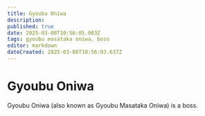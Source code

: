 ```yaml
---
title: Gyoubu Oniwa
description: 
published: true
date: 2025-03-08T10:56:05.003Z
tags: gyoubu masataka oniwa, boss
editor: markdown
dateCreated: 2025-03-08T10:56:03.637Z
---
```


# Gyoubu Oniwa
Gyoubu Oniwa (also known as Gyoubu Masataka Oniwa) is a boss.